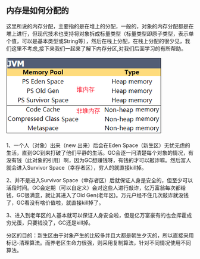 
## 内存是如何分配的

这里所说的内存分配，主要指的是在堆上的分配，一般的，对象的内存分配都是在堆上进行，但现代技术也支持将对象拆成标量类型（标量类型即原子类型，表示单个值，可以是基本类型或String等），然后在栈上分配，在栈上分配的很少见，我们这里不考虑,接下来我们一起来了解下内存分区,对我们后面学习的有所帮助。

![](image/2018-11-01-09-52-55.png)


1、一个人（对象）出来（new 出来）后会在Eden Space（新生区）无忧无虑的生活，直到GC到来打破了他们平静的生活。GC会逐一问清楚每个对象的情况，有没有钱（此对象的引用）啊，因为GC想赚钱呀，有钱的才可以敲诈嘛。然后富人就会进入Survivor Space（幸存者区），穷人的就直接kill掉。

2、并不是进入Survivor Space（幸存者区）后就保证人身是安全的，但至少可以活段时间。GC会定期（可以自定义）会对这些人进行敲诈，亿万富翁每次都给钱，GC很满意，就让其进入了Old Gen(老年区)。万元户经不住几次敲诈就没钱了，GC看没有啥价值啦，就直接kill掉了。

3、进入到老年区的人基本就可以保证人身安全啦，但是亿万富豪有的也会挥霍成穷光蛋，只要钱没了，GC还是kill掉。

分区的目的：新生区由于对象产生的比较多并且大都是朝生夕灭的，所以直接采用标记-清理算法。而养老区生命力很强，则采用复制算法，针对不同情况使用不同算法。
